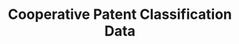 ---
layout: default
bigquery: https://console.cloud.google.com/bigquery?p=patents-public-data&d=cpc&page=dataset
citation: '“Cooperative Patent Classification” by the EPO and USPTO, for public use. '
contributors: EPO, USPTO
cost: None
description: Cooperative Patent Classification Data contains the scheme and definitions
  of the Cooperative Patent Classification system for classifying patent documents.
  The CPC is the result of a partnership between the EPO and the USPTO in their joint
  effort to develop a common, internationally compatible classification system for
  technical documents, in particular patent publications, which will be used by both
  offices in the patent granting process
documentation: https://www.cooperativepatentclassification.org/cpcSchemeAndDefinitions
last_edit: 04/12/2022, 16:40:12
location: https://www.cooperativepatentclassification.org/index
maintained_by: USPTO, EPO
schema_fields:
- residual_references
- date_revised
- breakdownCode
- limiting_references
- childGroups
- breakdown_code
- status
- informative_references
- informativeReferences
- titleFull
- applicationReferences
- titlePart
- title_full
- synonyms
- ipcConcordant
- children
- parents
- dateRevised
- sizeCache
- definition
- not_allocatable
- notAllocatable
- application_references
- glossary
- ipc_concordant
- additional_only
- limitingReferences
- child_groups
- symbol
- level
- residualReferences
- title_part
shortname: cooperative_patent_classification
tags:
- patents
- science
title: Cooperative Patent Classification Data
uuid: 984374a7-16e9-4b35-9445-458daceb01bf
---